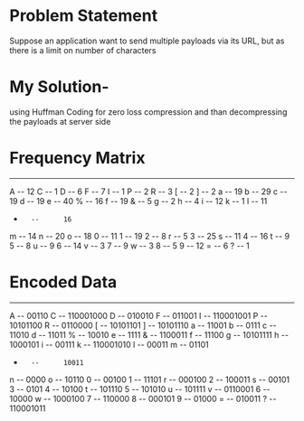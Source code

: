 # Problem Statement

Suppose an application want to send multiple payloads via its URL, but as there is a limit on number of characters

# My Solution-
using Huffman Coding for zero loss compression and than decompressing the payloads at server side

# Frequency Matrix
************
A       --      12
C       --      1
D       --      6
F       --      7
I       --      1
P       --      2
R       --      3
[       --      2
]       --      2
a       --      19
b       --      29
c       --      19
d       --      19
e       --      40
%       --      16
f       --      19
&       --      5
g       --      2
h       --      4
i       --      12
k       --      1
l       --      11
-       --      16
m       --      14
n       --      20
o       --      18
0       --      11
1       --      19
2       --      8
r       --      5
3       --      25
s       --      11
4       --      16
t       --      9
5       --      8
u       --      9
6       --      14
v       --      3
7       --      9
w       --      3
8       --      5
9       --      12
=       --      6
?       --      1

# Encoded Data
************
A       --      00110
C       --      110001000
D       --      010010
F       --      011001
I       --      110001001
P       --      10101100
R       --      0110000
[       --      10101101
]       --      10101110
a       --      11001
b       --      0111
c       --      11010
d       --      11011
%       --      10010
e       --      1111
&       --      1100011
f       --      11100
g       --      10101111
h       --      1000101
i       --      00111
k       --      110001010
l       --      00011
m       --      01101
-       --      10011
n       --      0000
o       --      10110
0       --      00100
1       --      11101
r       --      000100
2       --      100011
s       --      00101
3       --      0101
4       --      10100
t       --      101110
5       --      101010
u       --      101111
v       --      0110001
6       --      10000
w       --      1000100
7       --      110000
8       --      000101
9       --      01000
=       --      010011
?       --      110001011